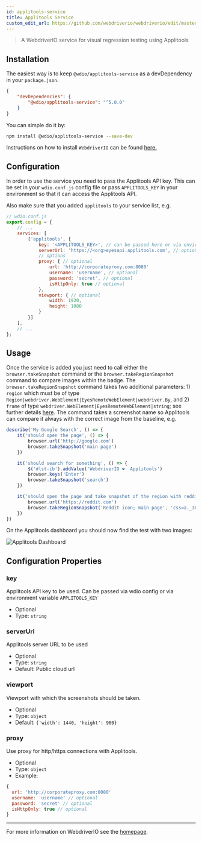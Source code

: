 ```yaml
---
id: applitools-service
title: Applitools Service
custom_edit_url: https://github.com/webdriverio/webdriverio/edit/master/packages/wdio-applitools-service/README.md
---
```


> A WebdriverIO service for visual regression testing using Applitools

## Installation

The easiest way is to keep `@wdio/applitools-service` as a devDependency in your `package.json`.

```json
{
    "devDependencies": {
        "@wdio/applitools-service": "^5.0.0"
    }
}
```

You can simple do it by:

```bash
npm install @wdio/applitools-service --save-dev
```

Instructions on how to install `WebdriverIO` can be found [here.](https://webdriver.io/docs/gettingstarted.html)

## Configuration

In order to use the service you need to pass the Applitools API key. This can be set in your `wdio.conf.js` config file or pass `APPLITOOLS_KEY` in your environment so that it can access the Applitools API.

Also make sure that you added `applitools` to your service list, e.g.

```js
// wdio.conf.js
export.config = {
    // ...
    services: [
        ['applitools', {
            key: '<APPLITOOLS_KEY>', // can be passed here or via environment variable `APPLITOOLS_KEY`
            serverUrl: 'https://<org>eyesapi.applitools.com', // optional, can be passed here or via environment variable `APPLITOOLS_SERVER_URL`
            // options
            proxy: { // optional
                url: 'http://corporateproxy.com:8080'
                username: 'username', // optional
                password: 'secret', // optional
                isHttpOnly: true // optional
            },
            viewport: { // optional
                width: 1920,
                height: 1080
            }
        }]
    ],
    // ...
};
```

## Usage

Once the service is added you just need to call either the `browser.takeSnapshot` command or the `browser.takeRegionSnapshot` command to compare images within the badge. The `browser.takeRegionSnapshot` command takes two additional parameters: 1) `region` which must be of type `Region|webdriver.WebElement|EyesRemoteWebElement|webdriver.By`, and 2) `frame` of type `webdriver.WebElement|EyesRemoteWebElement|string`; see further details [here](https://applitools.com/docs/api/eyes-sdk/classes-gen/class_target/method-target-region-selenium-javascript.html). The command takes a screenshot name so Applitools can compare it always with the correct image from the baseline, e.g.

```js
describe('My Google Search', () => {
    it('should open the page', () => {
        browser.url('http://google.com')
        browser.takeSnapshot('main page')
    })

    it('should search for something', () => {
        $('#lst-ib').addValue('WebdriverIO ❤️  Applitools')
        browser.keys('Enter')
        browser.takeSnapshot('search')
    })

    it('should open the page and take snapshot of the region with reddit icon in upper left', () => {
        browser.url('https://reddit.com')
        browser.takeRegionSnapshot('Reddit icon; main page', 'css=a._30BbATRhFv3V83DHNDjJAO')
    })
})
```

On the Applitools dashboard you should now find the test with two images:

![Applitools Dashboard](/img/applitools.png "Applitools Dashboard")

## Configuration Properties

### key
Applitools API key to be used. Can be passed via wdio config or via environment variable `APPLITOOLS_KEY`

- Optional
- Type: `string`

### serverUrl
Applitools server URL to be used

- Optional
- Type: `string`
- Default: Public cloud url

### viewport
Viewport with which the screenshots should be taken.

- Optional
- Type: `object`<br>
- Default: `{'width': 1440, 'height': 900}`

### proxy
Use proxy for http/https connections with Applitools.

- Optional
- Type: `object`<br>
- Example:
```js
{
  url: 'http://corporateproxy.com:8080'
  username: 'username' // optional
  password: 'secret' // optional
  isHttpOnly: true // optional
}
```

----

For more information on WebdriverIO see the [homepage](https://webdriver.io).
